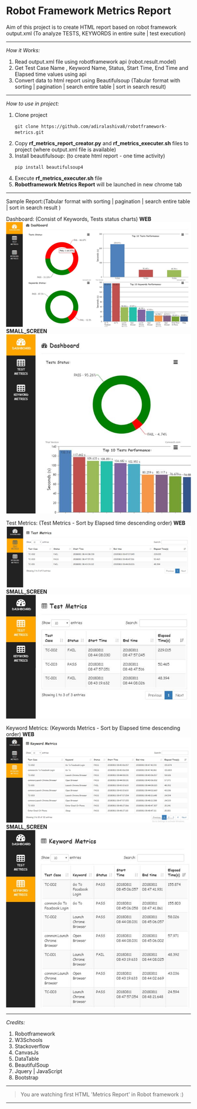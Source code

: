 # Robot Framework Metrics Report

Aim of this project is to create HTML report based on robot framework output.xml (To analyze TESTS, KEYWORDS in entire suite | test execution)

---

*How it Works:*

1. Read output.xml file using robotframework api (robot.result.model)
2. Get Test Case Name , Keyword Name, Status, Start Time, End Time and Elapsed time values using api
3. Convert data to html report using Beautifulsoup (Tabular format with sorting | pagination | search entire table | sort in search result)

---

*How to use in project:*

1. Clone project
    ```
    git clone https://github.com/adiralashiva8/robotframework-metrics.git
    ```
2. Copy __rf_metrics_report_creator.py__ and __rf_metrics_executer.sh__ files to project (where output.xml file is available)
3. Install beautifulsoup: (to create html report - one time activity)
    ```
    pip install beautifulsoup4
    ```
4. Execute __rf_metrics_executer.sh__ file
5. __Robotframework Metrics Report__ will be launched in new chrome tab

---

 Sample Report:(Tabular format with sorting | pagination | search entire table | sort in search result )
 
 Dashboard: (Consist of Keywords, Tests status charts)
 __WEB__
 ![Screenshot](web_dashboard.JPG)
 __SMALL_SCREEN__
 ![Screenshot](mobile_dashboard.JPG)

 Test Metrics:  (Test Metrics - Sort by Elapsed time descending order)
 __WEB__
 ![Screenshot](Web_Test_Metrics.JPG)
 __SMALL_SCREEN__
 ![Screenshot](mobile_test_metrics.JPG)

 Keyword Metrics: (Keywords Metrics - Sort by Elapsed time descending order)
 __WEB__
 ![Screenshot](web_keyword_metrics.JPG)
 __SMALL_SCREEN__
 ![Screenshot](mobile_keyword_metrics.JPG)

---

*Credits:*

1. Robotframework
2. W3Schools
3. Stackoverflow
4. CanvasJs
5. DataTable
6. BeautifulSoup
7. Jquery | JavaScript
8. Bootstrap

---

> You are watching first HTML 'Metrics Report' in Robot framework :)

---